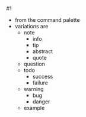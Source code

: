#1
- from the command palette
- variations are
	- note
		- info
		- tip
		- abstract
		- quote
	- question
	- todo
		- success
		- failure
	- warning
		- bug
		- danger
	- example
